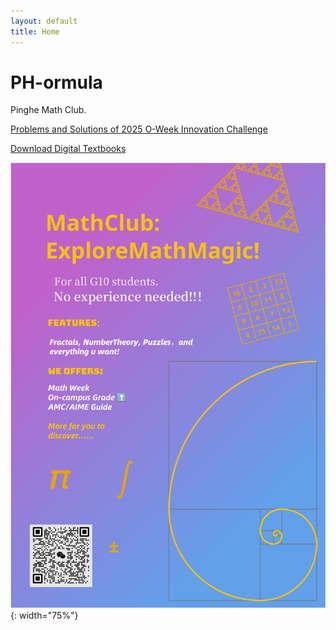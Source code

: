 ```yaml
---
layout: default
title: Home
---
```


# PH-ormula

Pinghe Math Club.

[Problems and Solutions of 2025 O-Week Innovation Challenge](https://typst.app/project/rioBf276MxFRDK4nvXO6kk)

[Download Digital Textbooks](./textbooks-download.md)

![](./images/posters/Poster-main.svg){: width="75%"}
